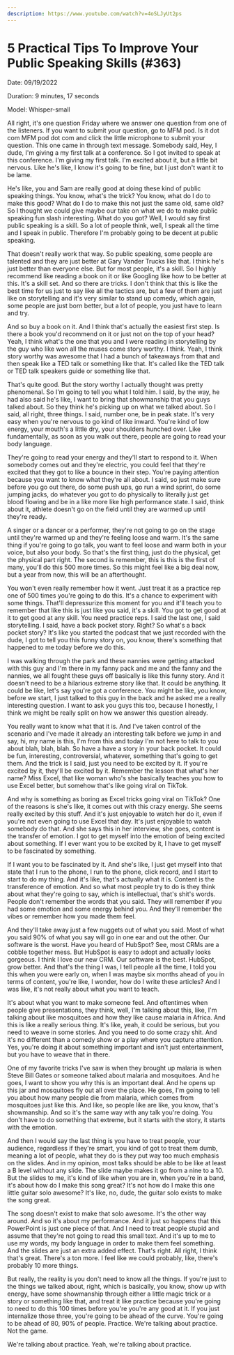 ```yaml
---
description: https://www.youtube.com/watch?v=4oSLJyUt2ps
---
```


# 5 Practical Tips To Improve Your Public Speaking Skills (#363)

Date: 09/19/2022

Duration: 9 minutes, 17 seconds

Model: Whisper-small

All right, it's one question Friday where we answer one question from one of the listeners. If you want to submit your question, go to MFM pod. Is it dot com MFM pod dot com and click the little microphone to submit your question. This one came in through text message. Somebody said, Hey, I dude, I'm giving a my first talk at a conference. So I got invited to speak at this conference. I'm giving my first talk. I'm excited about it, but a little bit nervous. Like he's like, I know it's going to be fine, but I just don't want it to be lame.

He's like, you and Sam are really good at doing these kind of public speaking things. You know, what's the trick? You know, what do I do to make this good? What do I do to make this not just the same old, same old? So I thought we could give maybe our take on what we do to make public speaking fun slash interesting. What do you got? Well, I would say first public speaking is a skill. So a lot of people think, well, I speak all the time and I speak in public. Therefore I'm probably going to be decent at public speaking.

That doesn't really work that way. So public speaking, some people are talented and they are just better at Gary Vander Trucks like that. I think he's just better than everyone else. But for most people, it's a skill. So I highly recommend like reading a book on it or like Googling like how to be better at this. It's a skill set. And so there are tricks. I don't think that this is like the best time for us just to say like all the tactics are, but a few of them are just like on storytelling and it's very similar to stand up comedy, which again, some people are just born better, but a lot of people, you just have to learn and try.

And so buy a book on it. And I think that's actually the easiest first step. Is there a book you'd recommend on it or just not on the top of your head? Yeah, I think what's the one that you and I were reading in storytelling by the guy who like won all the muses come story worthy. I think. Yeah, I think story worthy was awesome that I had a bunch of takeaways from that and then speak like a TED talk or something like that. It's called like the TED talk or TED talk speakers guide or something like that.

That's quite good. But the story worthy I actually thought was pretty phenomenal. So I'm going to tell you what I told him. I said, by the way, he had also said he's like, I want to bring that showmanship that you guys talked about. So they think he's picking up on what we talked about. So I said, all right, three things. I said, number one, be in peak state. It's very easy when you're nervous to go kind of like inward. You're kind of low energy, your mouth's a little dry, your shoulders hunched over. Like fundamentally, as soon as you walk out there, people are going to read your body language.

They're going to read your energy and they'll start to respond to it. When somebody comes out and they're electric, you could feel that they're excited that they got to like a bounce in their step. You're paying attention because you want to know what they're all about. I said, so just make sure before you go out there, do some push ups, go run a wind sprint, do some jumping jacks, do whatever you got to do physically to literally just get blood flowing and be in a like more like high performance state. I said, think about it, athlete doesn't go on the field until they are warmed up until they're ready.

A singer or a dancer or a performer, they're not going to go on the stage until they're warmed up and they're feeling loose and warm. It's the same thing if you're going to go talk, you want to feel loose and warm both in your voice, but also your body. So that's the first thing, just do the physical, get the physical part right. The second is remember, this is this is the first of many, you'll do this 500 more times. So this might feel like a big deal now, but a year from now, this will be an afterthought.

You won't even really remember how it went. Just treat it as a practice rep one of 500 times you're going to do this. It's a chance to experiment with some things. That'll depressurize this moment for you and it'll teach you to remember that like this is just like you said, it's a skill. You got to get good at it to get good at any skill. You need practice reps. I said the last one, I said storytelling. I said, have a back pocket story. Right? So what's a back pocket story? It's like you started the podcast that we just recorded with the dude, I got to tell you this funny story on, you know, there's something that happened to me today before we do this.

I was walking through the park and these nannies were getting attacked with this guy and I'm there in my fanny pack and me and the fanny and the nannies, we all fought these guys off basically is like this funny story. And it doesn't need to be a hilarious extreme story like that. It could be anything. It could be like, let's say you're got a conference. You might be like, you know, before we start, I just talked to this guy in the back and he asked me a really interesting question. I want to ask you guys this too, because I honestly, I think we might be really split on how we answer this question already.

You really want to know what that it is. And I've taken control of the scenario and I've made it already an interesting talk before we jump in and say, hi, my name is this, I'm from this and today I'm not here to talk to you about blah, blah, blah. So have a have a story in your back pocket. It could be fun, interesting, controversial, whatever, something that's going to get them. And the trick is I said, just you need to be excited by it. If you're excited by it, they'll be excited by it. Remember the lesson that what's her name? Miss Excel, that like woman who's she basically teaches you how to use Excel better, but somehow that's like going viral on TikTok.

And why is something as boring as Excel tricks going viral on TikTok? One of the reasons is she's like, it comes out with this crazy energy. She seems really excited by this stuff. And it's just enjoyable to watch her do it, even if you're not even going to use Excel that day. It's just enjoyable to watch somebody do that. And she says this in her interview, she goes, content is the transfer of emotion. I got to get myself into the emotion of being excited about something. If I ever want you to be excited by it, I have to get myself to be fascinated by something.

If I want you to be fascinated by it. And she's like, I just get myself into that state that I run to the phone, I run to the phone, click record, and I start to start to do my thing. And it's like, that's actually what it is. Content is the transference of emotion. And so what most people try to do is they think about what they're going to say, which is intellectual, that's shit's words. People don't remember the words that you said. They will remember if you had some emotion and some energy behind you. And they'll remember the vibes or remember how you made them feel.

And they'll take away just a few nuggets out of what you said. Most of what you said 90% of what you say will go in one ear and out the other. Our software is the worst. Have you heard of HubSpot? See, most CRMs are a cobble together mess. But HubSpot is easy to adopt and actually looks gorgeous. I think I love our new CRM. Our software is the best. HubSpot, grow better. And that's the thing I was, I tell people all the time, I told you this when you were early on, when I was maybe six months ahead of you in terms of content, you're like, I wonder, how do I write these articles? And I was like, it's not really about what you want to teach.

It's about what you want to make someone feel. And oftentimes when people give presentations, they think, well, I'm talking about this, like, I'm talking about like mosquitoes and how they like cause malaria in Africa. And this is like a really serious thing. It's like, yeah, it could be serious, but you need to weave in some stories. And you need to do some crazy shit. And it's no different than a comedy show or a play where you capture attention. Yes, you're doing it about something important and isn't just entertainment, but you have to weave that in there.

One of my favorite tricks I've saw is when they brought up malaria is when Steve Bill Gates or someone talked about malaria and mosquitoes. And he goes, I want to show you why this is an important deal. And he opens up this jar and mosquitoes fly out all over the place. He goes, I'm going to tell you about how many people die from malaria, which comes from mosquitoes just like this. And like, so people like are like, you know, that's showmanship. And so it's the same way with any talk you're doing. You don't have to do something that extreme, but it starts with the story, it starts with the emotion.

And then I would say the last thing is you have to treat people, your audience, regardless if they're smart, you kind of got to treat them dumb, meaning a lot of people, what they do is they put way too much emphasis on the slides. And in my opinion, most talks should be able to be like at least a B level without any slide. The slide maybe makes it go from a nine to a 10. But the slides to me, it's kind of like when you are in, when you're in a band, it's about how do I make this song great? It's not how do I make this one little guitar solo awesome? It's like, no, dude, the guitar solo exists to make the song great.

The song doesn't exist to make that solo awesome. It's the other way around. And so it's about my performance. And it just so happens that this PowerPoint is just one piece of that. And I need to treat people stupid and assume that they're not going to read this small text. And it's up to me to use my words, my body language in order to make them feel something. And the slides are just an extra added effect. That's right. All right, I think that's great. There's a ton more. I feel like we could probably, like, there's probably 10 more things.

But really, the reality is you don't need to know all the things. If you're just to the things we talked about, right, which is basically, you know, show up with energy, have some showmanship through either a little magic trick or a story or something like that, and treat it like practice because you're going to need to do this 100 times before you're you're any good at it. If you just internalize those three, you're going to be ahead of the curve. You're going to be ahead of 80, 90% of people. Practice. We're talking about practice. Not the game.

We're talking about practice. Yeah, we're talking about practice.


